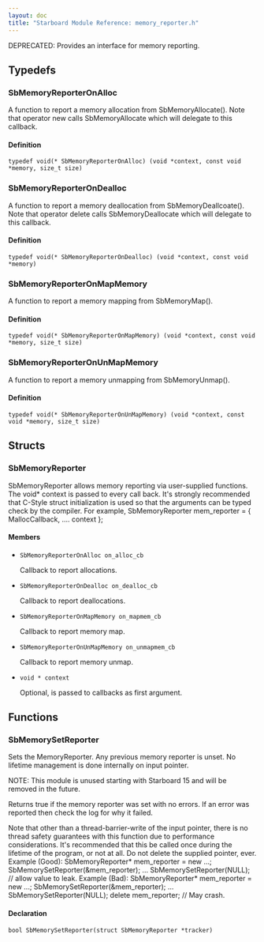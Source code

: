 ```yaml
---
layout: doc
title: "Starboard Module Reference: memory_reporter.h"
---
```


DEPRECATED: Provides an interface for memory reporting.

## Typedefs ##

### SbMemoryReporterOnAlloc ###

A function to report a memory allocation from SbMemoryAllocate(). Note that
operator new calls SbMemoryAllocate which will delegate to this callback.

#### Definition ####

```
typedef void(* SbMemoryReporterOnAlloc) (void *context, const void *memory, size_t size)
```

### SbMemoryReporterOnDealloc ###

A function to report a memory deallocation from SbMemoryDeallcoate(). Note that
operator delete calls SbMemoryDeallocate which will delegate to this callback.

#### Definition ####

```
typedef void(* SbMemoryReporterOnDealloc) (void *context, const void *memory)
```

### SbMemoryReporterOnMapMemory ###

A function to report a memory mapping from SbMemoryMap().

#### Definition ####

```
typedef void(* SbMemoryReporterOnMapMemory) (void *context, const void *memory, size_t size)
```

### SbMemoryReporterOnUnMapMemory ###

A function to report a memory unmapping from SbMemoryUnmap().

#### Definition ####

```
typedef void(* SbMemoryReporterOnUnMapMemory) (void *context, const void *memory, size_t size)
```

## Structs ##

### SbMemoryReporter ###

SbMemoryReporter allows memory reporting via user-supplied functions. The void*
context is passed to every call back. It's strongly recommended that C-Style
struct initialization is used so that the arguments can be typed check by the
compiler. For example, SbMemoryReporter mem_reporter = { MallocCallback, ....
context };

#### Members ####

*   `SbMemoryReporterOnAlloc on_alloc_cb`

    Callback to report allocations.
*   `SbMemoryReporterOnDealloc on_dealloc_cb`

    Callback to report deallocations.
*   `SbMemoryReporterOnMapMemory on_mapmem_cb`

    Callback to report memory map.
*   `SbMemoryReporterOnUnMapMemory on_unmapmem_cb`

    Callback to report memory unmap.
*   `void * context`

    Optional, is passed to callbacks as first argument.

## Functions ##

### SbMemorySetReporter ###

Sets the MemoryReporter. Any previous memory reporter is unset. No lifetime
management is done internally on input pointer.

NOTE: This module is unused starting with Starboard 15 and will be removed in
the future.

Returns true if the memory reporter was set with no errors. If an error was
reported then check the log for why it failed.

Note that other than a thread-barrier-write of the input pointer, there is no
thread safety guarantees with this function due to performance considerations.
It's recommended that this be called once during the lifetime of the program, or
not at all. Do not delete the supplied pointer, ever. Example (Good):
SbMemoryReporter* mem_reporter = new ...; SbMemorySetReporter(&mem_reporter);
... SbMemorySetReporter(NULL); // allow value to leak. Example (Bad):
SbMemoryReporter* mem_reporter = new ...; SbMemorySetReporter(&mem_reporter);
... SbMemorySetReporter(NULL); delete mem_reporter; // May crash.

#### Declaration ####

```
bool SbMemorySetReporter(struct SbMemoryReporter *tracker)
```
